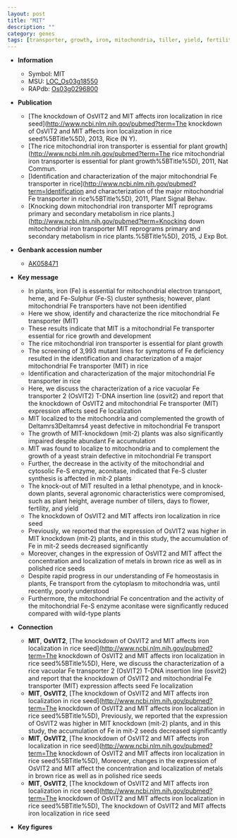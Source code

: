 ```yaml
---
layout: post
title: "MIT"
description: ""
category: genes
tags: [transporter, growth, iron, mitochondria, tiller, yield, fertility, height, flower, seed]
---
```


* **Information**  
    + Symbol: MIT  
    + MSU: [LOC_Os03g18550](http://rice.plantbiology.msu.edu/cgi-bin/ORF_infopage.cgi?orf=LOC_Os03g18550)  
    + RAPdb: [Os03g0296800](http://rapdb.dna.affrc.go.jp/viewer/gbrowse_details/irgsp1?name=Os03g0296800)  

* **Publication**  
    + [The knockdown of OsVIT2 and MIT affects iron localization in rice seed](http://www.ncbi.nlm.nih.gov/pubmed?term=The knockdown of OsVIT2 and MIT affects iron localization in rice seed%5BTitle%5D), 2013, Rice (N Y).
    + [The rice mitochondrial iron transporter is essential for plant growth](http://www.ncbi.nlm.nih.gov/pubmed?term=The rice mitochondrial iron transporter is essential for plant growth%5BTitle%5D), 2011, Nat Commun.
    + [Identification and characterization of the major mitochondrial Fe transporter in rice](http://www.ncbi.nlm.nih.gov/pubmed?term=Identification and characterization of the major mitochondrial Fe transporter in rice%5BTitle%5D), 2011, Plant Signal Behav.
    + [Knocking down mitochondrial iron transporter MIT reprograms primary and secondary metabolism in rice plants.](http://www.ncbi.nlm.nih.gov/pubmed?term=Knocking down mitochondrial iron transporter MIT reprograms primary and secondary metabolism in rice plants.%5BTitle%5D), 2015, J Exp Bot.

* **Genbank accession number**  
    + [AK058471](http://www.ncbi.nlm.nih.gov/nuccore/AK058471)

* **Key message**  
    + In plants, iron (Fe) is essential for mitochondrial electron transport, heme, and Fe-Sulphur (Fe-S) cluster synthesis; however, plant mitochondrial Fe transporters have not been identified
    + Here we show, identify and characterize the rice mitochondrial Fe transporter (MIT)
    + These results indicate that MIT is a mitochondrial Fe transporter essential for rice growth and development
    + The rice mitochondrial iron transporter is essential for plant growth
    + The screening of 3,993 mutant lines for symptoms of Fe deficiency resulted in the identification and characterization of a major mitochondrial Fe transporter (MIT) in rice
    + Identification and characterization of the major mitochondrial Fe transporter in rice
    + Here, we discuss the characterization of a rice vacuolar Fe transporter 2 (OsVIT2) T-DNA insertion line (osvit2) and report that the knockdown of OsVIT2 and mitochondrial Fe transporter (MIT) expression affects seed Fe localization
    + MIT localized to the mitochondria and complemented the growth of Deltamrs3Deltamrs4 yeast defective in mitochondrial Fe transport
    + The growth of MIT-knockdown (mit-2) plants was also significantly impaired despite abundant Fe accumulation
    + MIT was found to localize to mitochondria and to complement the growth of a yeast strain defective in mitochondrial Fe transport
    + Further, the decrease in the activity of the mitochondrial and cytosolic Fe-S enzyme, aconitase, indicated that Fe-S cluster synthesis is affected in mit-2 plants
    + The knock-out of MIT resulted in a lethal phenotype, and in knock-down plants, several agronomic characteristics were compromised, such as plant height, average number of tillers, days to flower, fertility, and yield
    + The knockdown of OsVIT2 and MIT affects iron localization in rice seed
    + Previously, we reported that the expression of OsVIT2 was higher in MIT knockdown (mit-2) plants, and in this study, the accumulation of Fe in mit-2 seeds decreased significantly
    + Moreover, changes in the expression of OsVIT2 and MIT affect the concentration and localization of metals in brown rice as well as in polished rice seeds
    + Despite rapid progress in our understanding of Fe homeostasis in plants, Fe transport from the cytoplasm to mitochondria was, until recently, poorly understood
    + Furthermore, the mitochondrial Fe concentration and the activity of the mitochondrial Fe-S enzyme aconitase were significantly reduced compared with wild-type plants

* **Connection**  
    + __MIT__, __OsVIT2__, [The knockdown of OsVIT2 and MIT affects iron localization in rice seed](http://www.ncbi.nlm.nih.gov/pubmed?term=The knockdown of OsVIT2 and MIT affects iron localization in rice seed%5BTitle%5D), Here, we discuss the characterization of a rice vacuolar Fe transporter 2 (OsVIT2) T-DNA insertion line (osvit2) and report that the knockdown of OsVIT2 and mitochondrial Fe transporter (MIT) expression affects seed Fe localization
    + __MIT__, __OsVIT2__, [The knockdown of OsVIT2 and MIT affects iron localization in rice seed](http://www.ncbi.nlm.nih.gov/pubmed?term=The knockdown of OsVIT2 and MIT affects iron localization in rice seed%5BTitle%5D), Previously, we reported that the expression of OsVIT2 was higher in MIT knockdown (mit-2) plants, and in this study, the accumulation of Fe in mit-2 seeds decreased significantly
    + __MIT__, __OsVIT2__, [The knockdown of OsVIT2 and MIT affects iron localization in rice seed](http://www.ncbi.nlm.nih.gov/pubmed?term=The knockdown of OsVIT2 and MIT affects iron localization in rice seed%5BTitle%5D), Moreover, changes in the expression of OsVIT2 and MIT affect the concentration and localization of metals in brown rice as well as in polished rice seeds
    + __MIT__, __OsVIT2__, [The knockdown of OsVIT2 and MIT affects iron localization in rice seed](http://www.ncbi.nlm.nih.gov/pubmed?term=The knockdown of OsVIT2 and MIT affects iron localization in rice seed%5BTitle%5D), The knockdown of OsVIT2 and MIT affects iron localization in rice seed

* **Key figures**  


